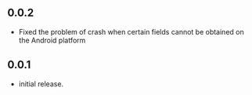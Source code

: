 ## 0.0.2

* Fixed the problem of crash when certain fields cannot be obtained on the Android platform 

## 0.0.1

* initial release.
